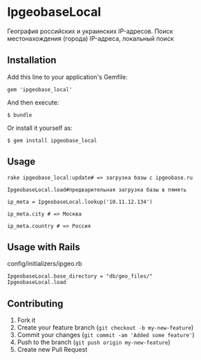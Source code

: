 # IpgeobaseLocal

География российских и украинских IP-адресов. Поиск местонахождения (города) IP-адреса, локальный поиск

## Installation

Add this line to your application's Gemfile:

    gem 'ipgeobase_local'

And then execute:

    $ bundle

Or install it yourself as:

    $ gem install ipgeobase_local

## Usage

    rake ipgeobase_local:update# => загрузка базы c ipgeobase.ru

    IpgeobaseLocal.load#предварительная загрузка базы в пямять

    ip_meta = IpgeobaseLocal.lookup('10.11.12.134')

    ip_meta.city # => Москва

    ip_meta.country # => Россия
## Usage with Rails

config/initializers/ipgeo.rb

    IpgeobaseLocal.base_directory = "db/geo_files/"
    IpgeobaseLocal.load
## Contributing

1. Fork it
2. Create your feature branch (`git checkout -b my-new-feature`)
3. Commit your changes (`git commit -am 'Added some feature'`)
4. Push to the branch (`git push origin my-new-feature`)
5. Create new Pull Request
